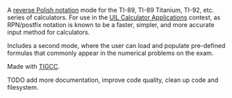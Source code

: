 A [reverse Polish notation](https://en.wikipedia.org/wiki/Reverse_Polish_notation) mode for the TI-89, TI-89 Titanium, TI-92, etc. series of calculators. For use in the [UIL Calculator Applications](https://www.uiltexas.org/academics/stem/calculator-applications) contest, as RPN/postfix notation is known to be a faster, simpler, and more accurate input method for calculators.

Includes a second mode, where the user can load and populate pre-defined formulas that commonly appear in the numerical problems on the exam.

Made with [TIGCC](http://tigcc.ticalc.org/).

TODO add more documentation, improve code quality, clean up code and filesystem.
